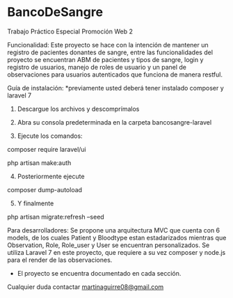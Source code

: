 # BancoDeSangre
Trabajo Práctico Especial Promoción Web 2

Funcionalidad:
Este proyecto se hace con la intención de mantener un registro de pacientes donantes de sangre, entre las funcionalidades del proyecto se encuentran ABM
de pacientes y tipos de sangre, login y registro de usuarios, manejo de roles de usuario y un panel de observaciones para usuarios autenticados que 
funciona de manera restful. 

Guía de instalación:
*previamente usted deberá tener instalado composer y laravel 7

1) Descargue los archivos y descomprímalos

2) Abra su consola predeterminada en la carpeta bancosangre-laravel

3) Ejecute los comandos:
  
  composer require laravel/ui
 
  php artisan make:auth

4) Posteriormente ejecute 

  composer dump-autoload

5) Y finalmente 

  php artisan migrate:refresh –seed
  
Para desarrolladores:
Se propone una arquitectura MVC que cuenta con 6 models, de los cuales Patient y Bloodtype estan estadarizados mientras que Observation, Role, Role_user y User se encuentran personalizados.
Se utiliza Laravel 7 en este proyecto, que requiere a su vez composer y node.js para el render de las observaciones.

* El proyecto se encuentra documentado en cada sección.

Cualquier duda contactar martinaguirre08@gmail.com
